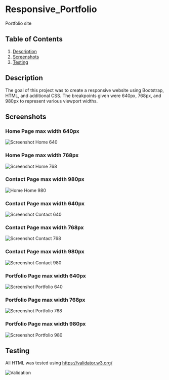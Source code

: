 # Responsive_Portfolio
Portfolio site 

## Table of Contents
1. [Description](#description)
2. [Screenshots](#screenshots)
3. [Testing](#testing)

## Description
The goal of this project was to create a responsive website using Bootstrap, HTML, and additional CSS. The breakpoints given were 640px, 768px, and 980px to represent various viewport widths. 

## Screenshots

### Home Page max width 640px

![Screenshot Home 640](https://github.com/lhooper921/Responsive_Portfolio/blob/master/Screenshots/index640.PNG)

### Home Page max width 768px

![Screenshot Home 768](https://github.com/lhooper921/Responsive_Portfolio/blob/master/Screenshots/index768.PNG)

### Contact Page max width 980px

![Home Home 980](https://github.com/lhooper921/Responsive_Portfolio/blob/master/Screenshots/index980.PNG)

### Contact Page max width 640px

![Screenshot Contact 640](https://github.com/lhooper921/Responsive_Portfolio/blob/master/Screenshots/contact640.PNG)

### Contact Page max width 768px

![Screenshot Contact 768](https://github.com/lhooper921/Responsive_Portfolio/blob/master/Screenshots/contact768.PNG)

### Contact Page max width 980px

![Screenshot Contact 980](https://github.com/lhooper921/Responsive_Portfolio/blob/master/Screenshots/contact980.PNG)

### Portfolio Page max width 640px

![Screenshot Portfolio 640](https://github.com/lhooper921/Responsive_Portfolio/blob/master/Screenshots/portfolio640.PNG)

### Portfolio Page max width 768px

![Screenshot Portfolio 768](https://github.com/lhooper921/Responsive_Portfolio/blob/master/Screenshots/portfolio768.PNG)

### Portfolio Page max width 980px

![Screenshot Portfolio 980](https://github.com/lhooper921/Responsive_Portfolio/blob/master/Screenshots/portfolio980.PNG)

## Testing

All HTML was tested using https://validator.w3.org/ 

![Validation](https://github.com/lhooper921/Responsive_Portfolio/blob/master/Screenshots/Validation-index.PNG)
